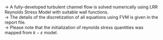 -> A fully-developed turbulent channel flow is solved numerically using LRR Reynolds Stress Model with suitable wall functions.  
-> The details of the discretization of all equations using FVM is given in the report file.  
-> Please note that the initialization of reynolds stress quantities was mapped from $k-\varepsilon$ model.
